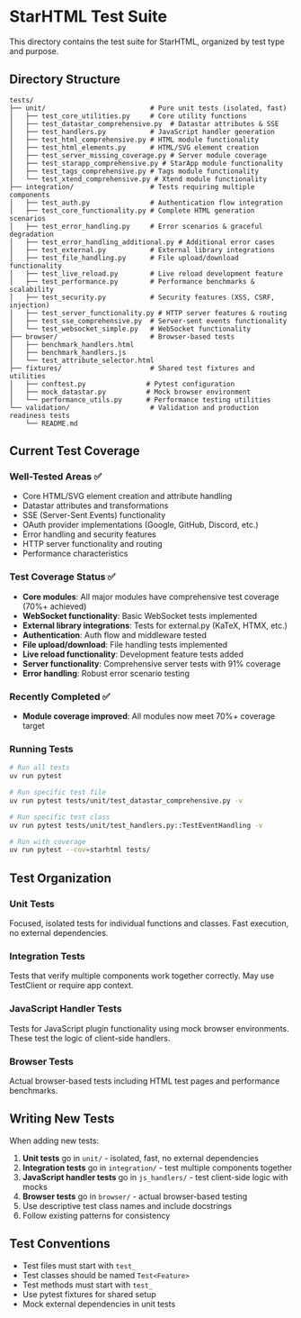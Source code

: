 # StarHTML Test Suite

This directory contains the test suite for StarHTML, organized by test type and purpose.

## Directory Structure

```
tests/
├── unit/                          # Pure unit tests (isolated, fast)
│   ├── test_core_utilities.py     # Core utility functions
│   ├── test_datastar_comprehensive.py  # Datastar attributes & SSE
│   ├── test_handlers.py           # JavaScript handler generation
│   ├── test_html_comprehensive.py # HTML module functionality
│   ├── test_html_elements.py      # HTML/SVG element creation
│   ├── test_server_missing_coverage.py # Server module coverage
│   ├── test_starapp_comprehensive.py # StarApp module functionality
│   ├── test_tags_comprehensive.py # Tags module functionality
│   └── test_xtend_comprehensive.py # Xtend module functionality
├── integration/                   # Tests requiring multiple components
│   ├── test_auth.py               # Authentication flow integration
│   ├── test_core_functionality.py # Complete HTML generation scenarios
│   ├── test_error_handling.py     # Error scenarios & graceful degradation
│   ├── test_error_handling_additional.py # Additional error cases
│   ├── test_external.py           # External library integrations
│   ├── test_file_handling.py      # File upload/download functionality
│   ├── test_live_reload.py        # Live reload development feature
│   ├── test_performance.py        # Performance benchmarks & scalability
│   ├── test_security.py           # Security features (XSS, CSRF, injection)
│   ├── test_server_functionality.py # HTTP server features & routing
│   ├── test_sse_comprehensive.py  # Server-sent events functionality
│   └── test_websocket_simple.py   # WebSocket functionality
├── browser/                       # Browser-based tests
│   ├── benchmark_handlers.html
│   ├── benchmark_handlers.js
│   └── test_attribute_selector.html
├── fixtures/                      # Shared test fixtures and utilities
│   ├── conftest.py               # Pytest configuration
│   ├── mock_datastar.py          # Mock browser environment
│   └── performance_utils.py      # Performance testing utilities
└── validation/                    # Validation and production readiness tests
    └── README.md
```

## Current Test Coverage

### Well-Tested Areas ✅
- Core HTML/SVG element creation and attribute handling
- Datastar attributes and transformations
- SSE (Server-Sent Events) functionality
- OAuth provider implementations (Google, GitHub, Discord, etc.)
- Error handling and security features
- HTTP server functionality and routing
- Performance characteristics

### Test Coverage Status ✅
- **Core modules**: All major modules have comprehensive test coverage (70%+ achieved)
- **WebSocket functionality**: Basic WebSocket tests implemented
- **External library integrations**: Tests for external.py (KaTeX, HTMX, etc.)
- **Authentication**: Auth flow and middleware tested
- **File upload/download**: File handling tests implemented
- **Live reload functionality**: Development feature tests added
- **Server functionality**: Comprehensive server tests with 91% coverage
- **Error handling**: Robust error scenario testing

### Recently Completed ✅
- **Module coverage improved**: All modules now meet 70%+ coverage target

### Running Tests

```bash
# Run all tests
uv run pytest

# Run specific test file
uv run pytest tests/unit/test_datastar_comprehensive.py -v

# Run specific test class
uv run pytest tests/unit/test_handlers.py::TestEventHandling -v

# Run with coverage
uv run pytest --cov=starhtml tests/
```

## Test Organization

### Unit Tests
Focused, isolated tests for individual functions and classes. Fast execution, no external dependencies.

### Integration Tests  
Tests that verify multiple components work together correctly. May use TestClient or require app context.

### JavaScript Handler Tests
Tests for JavaScript plugin functionality using mock browser environments. These test the logic of client-side handlers.

### Browser Tests
Actual browser-based tests including HTML test pages and performance benchmarks.

## Writing New Tests

When adding new tests:
1. **Unit tests** go in `unit/` - isolated, fast, no external dependencies
2. **Integration tests** go in `integration/` - test multiple components together
3. **JavaScript handler tests** go in `js_handlers/` - test client-side logic with mocks
4. **Browser tests** go in `browser/` - actual browser-based testing
5. Use descriptive test class names and include docstrings
6. Follow existing patterns for consistency

## Test Conventions

- Test files must start with `test_`
- Test classes should be named `Test<Feature>`
- Test methods must start with `test_`
- Use pytest fixtures for shared setup
- Mock external dependencies in unit tests